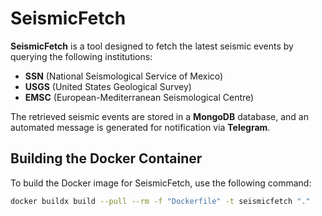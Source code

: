 
# SeismicFetch

**SeismicFetch** is a tool designed to fetch the latest seismic events by querying the following institutions:

- **SSN** (National Seismological Service of Mexico)
- **USGS** (United States Geological Survey)
- **EMSC** (European-Mediterranean Seismological Centre)

The retrieved seismic events are stored in a **MongoDB** database, and an automated message is generated for notification via **Telegram**.

## Building the Docker Container

To build the Docker image for SeismicFetch, use the following command:

```bash
docker buildx build --pull --rm -f "Dockerfile" -t seismicfetch "."
